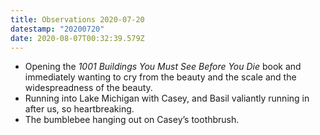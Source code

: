 ```yaml
---
title: Observations 2020-07-20
datestamp: "20200720"
date: 2020-08-07T00:32:39.579Z
---
```

- Opening the *1001 Buildings You Must See Before You Die* book and immediately wanting to cry from the beauty and the scale and the widespreadness of the beauty.
- Running into Lake Michigan with Casey, and Basil valiantly running in after us, so heartbreaking.
- The bumblebee hanging out on Casey’s toothbrush.